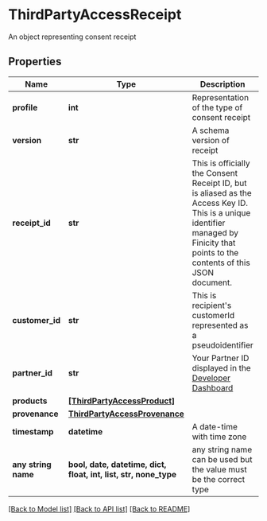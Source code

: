 # ThirdPartyAccessReceipt

An object representing consent receipt

## Properties
Name | Type | Description | Notes
------------ | ------------- | ------------- | -------------
**profile** | **int** | Representation of the type of consent receipt | [optional] 
**version** | **str** | A schema version of receipt | [optional] 
**receipt_id** | **str** | This is officially the Consent Receipt ID, but is aliased as the Access Key ID. This is a unique identifier managed by Finicity that points to the contents of this JSON document. | [optional] 
**customer_id** | **str** | This is recipient&#39;s customerId represented as a pseudoidentifier | [optional] 
**partner_id** | **str** | Your Partner ID displayed in the [Developer Dashboard](https://developer.finicity.com/admin) | [optional] 
**products** | [**[ThirdPartyAccessProduct]**](ThirdPartyAccessProduct.md) |  | [optional] 
**provenance** | [**ThirdPartyAccessProvenance**](ThirdPartyAccessProvenance.md) |  | [optional] 
**timestamp** | **datetime** | A date-time with time zone | [optional] 
**any string name** | **bool, date, datetime, dict, float, int, list, str, none_type** | any string name can be used but the value must be the correct type | [optional]

[[Back to Model list]](../README.md#documentation-for-models) [[Back to API list]](../README.md#documentation-for-api-endpoints) [[Back to README]](../README.md)


